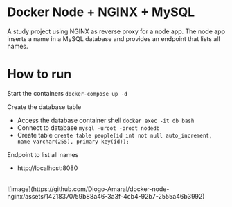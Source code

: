 # Docker Node + NGINX + MySQL

A study project using NGINX as reverse proxy for a node app.
The node app inserts a name in a MySQL database and provides an endpoint that lists all names.

# How to run
Start the containers ```docker-compose up -d```

Create the database table
- Access the database container shell ```docker exec -it db bash```
- Connect to database ```mysql -uroot -proot nodedb```
- Create table ```create table people(id int not null auto_increment, name varchar(255), primary key(id));```

Endpoint to list all names
- http://localhost:8080
<br />
![image](https://github.com/Diogo-Amaral/docker-node-nginx/assets/14218370/59b88a46-3a3f-4cb4-92b7-2555a46b3992)

